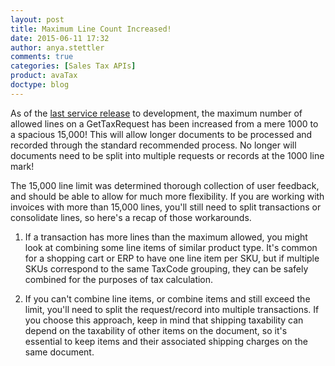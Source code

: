 ```yaml
---
layout: post
title: Maximum Line Count Increased!
date: 2015-06-11 17:32
author: anya.stettler
comments: true
categories: [Sales Tax APIs]
product: avaTax
doctype: blog
---
```

As of the <a href="https://help.avalara.com/000_AvaTax_Calc/Avalara_AvaTax_Release_Notes/Avalara_AvaTax_Release_Guides/Avalara_AvaTax_15_Release_Guide">last service release</a> to development, the maximum number of allowed lines on a GetTaxRequest has been increased from a mere 1000 to a spacious 15,000! This will allow longer documents to be processed and recorded through the standard recommended process. No longer will documents need to be split into multiple requests or records at the 1000 line mark!

The 15,000 line limit was determined thorough collection of user feedback, and should be able to allow for much more flexibility. If you are working with invoices with more than 15,000 lines, you'll still need to split transactions or consolidate lines, so here's a recap of those workarounds.

1) If a transaction has more lines than the maximum allowed, you might look at combining some line items of similar product type. It's common for a shopping cart or ERP to have one line item per SKU, but if multiple SKUs correspond to the same TaxCode grouping, they can be safely combined for the purposes of tax calculation.

2) If you can't combine line items, or combine items and still exceed the limit, you'll need to split the request/record into multiple transactions. If you choose this approach, keep in mind that shipping taxability can depend on the taxability of other items on the document, so it's essential to keep items and their associated shipping charges on the same document.

